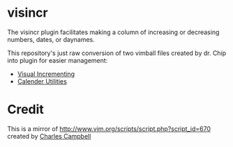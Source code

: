 # visincr
The visincr plugin facilitates making a column of increasing or decreasing
numbers, dates, or daynames.

This repository's just raw conversion of two vimball files created by dr. Chip into plugin for easier management:
+ [Visual Incrementing](http://www.drchip.org/astronaut/vim/#VISINCR)
+ [Calender Utilities](http://www.drchip.org/astronaut/vim/#CALUTIL)

# Credit
This is a mirror of http://www.vim.org/scripts/script.php?script_id=670
created by [Charles Campbell](http://www.vim.org/account/profile.php?user_id=96)

